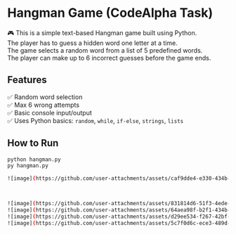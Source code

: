 # Hangman Game (CodeAlpha Task)

🎮 This is a simple text-based Hangman game built using Python.  
The player has to guess a hidden word one letter at a time.  
The game selects a random word from a list of 5 predefined words.  
The player can make up to 6 incorrect guesses before the game ends.

## Features
✅ Random word selection  
✅ Max 6 wrong attempts  
✅ Basic console input/output  
✅ Uses Python basics: `random`, `while`, `if-else`, `strings`, `lists`

## How to Run
```bash
python hangman.py
py hangman.py 

![image](https://github.com/user-attachments/assets/caf9dde4-e330-434b-bfc7-e3ef028873ad)



![image](https://github.com/user-attachments/assets/831814d6-51f3-4ede-84f6-fdb755cc0663)
![image](https://github.com/user-attachments/assets/64aea98f-b2f1-434b-9fc0-53d8e66e36cd)
![image](https://github.com/user-attachments/assets/d29ee534-f267-42bf-9eeb-c8f1d873d29b)
![image](https://github.com/user-attachments/assets/5c7f0d6c-ece3-489d-b878-02b2cc3217eb)





